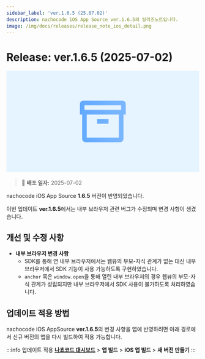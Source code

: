 ```yaml
---
sidebar_label: 'ver.1.6.5 (25.07.02)'
description: nachocode iOS App Source ver.1.6.5의 릴리즈노트입니다.
image: /img/docs/releases/release_note_ios_detail.png
---
```


# Release: ver.1.6.5 (2025-07-02)

![ios_detail](../../../../../static/img/docs/releases/release_note_ios_detail.png)

> 🔔 **배포 일자:** 2025-07-02

nachocode iOS App Source **1.6.5** 버전이 반영되었습니다.

이번 업데이트 **ver.1.6.5**에서는 내부 브라우저 관련 버그가 수정되며 변경 사항이 생겼습니다.

## 개선 및 수정 사항

- **내부 브라우저 변경 사항**
  - SDK를 통해 연 내부 브라우저에서는 웹뷰의 부모-자식 관계가 없는 대신 내부 브라우저에서 SDK 기능이 사용 가능하도록 구현하였습니다.
  - `anchor` 혹은 `window.open`을 통해 열린 내부 브라우저의 경우 웹뷰의 부모-자식 관계가 성립되지만 내부 브라우저에서 SDK 사용이 불가하도록 처리하였습니다.

## 업데이트 적용 방법

nachocode iOS AppSource **ver.1.6.5**의 변경 사항을 앱에 반영하려면 아래 경로에서 신규 버전의 앱을 다시 빌드하여 적용 가능합니다.

:::info 업데이트 적용
[**나쵸코드 대시보드**](https://nachocode.io/?utm_source=docs&utm_medium=documentation&utm_campaign=devguide) > **앱 빌드** > **iOS 앱 빌드** > **새 버전 만들기**
:::
